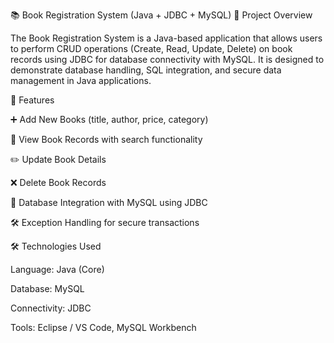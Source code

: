 📚 Book Registration System (Java + JDBC + MySQL)
📌 Project Overview

The Book Registration System is a Java-based application that allows users to perform CRUD operations (Create, Read, Update, Delete) on book records using JDBC for database connectivity with MySQL.
It is designed to demonstrate database handling, SQL integration, and secure data management in Java applications.

🚀 Features

➕ Add New Books (title, author, price, category)

📖 View Book Records with search functionality

✏️ Update Book Details

❌ Delete Book Records

🔗 Database Integration with MySQL using JDBC

🛠 Exception Handling for secure transactions

🛠️ Technologies Used

Language: Java (Core)

Database: MySQL

Connectivity: JDBC

Tools: Eclipse / VS Code, MySQL Workbench
